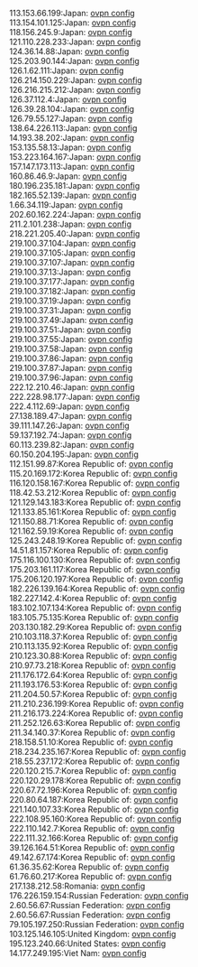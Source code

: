 113.153.66.199:Japan: [ovpn config](vpn/113_153_66_199.ovpn)  
113.154.101.125:Japan: [ovpn config](vpn/113_154_101_125.ovpn)  
118.156.245.9:Japan: [ovpn config](vpn/118_156_245_9.ovpn)  
121.110.228.233:Japan: [ovpn config](vpn/121_110_228_233.ovpn)  
124.36.14.88:Japan: [ovpn config](vpn/124_36_14_88.ovpn)  
125.203.90.144:Japan: [ovpn config](vpn/125_203_90_144.ovpn)  
126.1.62.111:Japan: [ovpn config](vpn/126_1_62_111.ovpn)  
126.214.150.229:Japan: [ovpn config](vpn/126_214_150_229.ovpn)  
126.216.215.212:Japan: [ovpn config](vpn/126_216_215_212.ovpn)  
126.37.112.4:Japan: [ovpn config](vpn/126_37_112_4.ovpn)  
126.39.28.104:Japan: [ovpn config](vpn/126_39_28_104.ovpn)  
126.79.55.127:Japan: [ovpn config](vpn/126_79_55_127.ovpn)  
138.64.226.113:Japan: [ovpn config](vpn/138_64_226_113.ovpn)  
14.193.38.202:Japan: [ovpn config](vpn/14_193_38_202.ovpn)  
153.135.58.13:Japan: [ovpn config](vpn/153_135_58_13.ovpn)  
153.223.164.167:Japan: [ovpn config](vpn/153_223_164_167.ovpn)  
157.147.173.113:Japan: [ovpn config](vpn/157_147_173_113.ovpn)  
160.86.46.9:Japan: [ovpn config](vpn/160_86_46_9.ovpn)  
180.196.235.181:Japan: [ovpn config](vpn/180_196_235_181.ovpn)  
182.165.52.139:Japan: [ovpn config](vpn/182_165_52_139.ovpn)  
1.66.34.119:Japan: [ovpn config](vpn/1_66_34_119.ovpn)  
202.60.162.224:Japan: [ovpn config](vpn/202_60_162_224.ovpn)  
211.2.101.238:Japan: [ovpn config](vpn/211_2_101_238.ovpn)  
218.221.205.40:Japan: [ovpn config](vpn/218_221_205_40.ovpn)  
219.100.37.104:Japan: [ovpn config](vpn/219_100_37_104.ovpn)  
219.100.37.105:Japan: [ovpn config](vpn/219_100_37_105.ovpn)  
219.100.37.107:Japan: [ovpn config](vpn/219_100_37_107.ovpn)  
219.100.37.13:Japan: [ovpn config](vpn/219_100_37_13.ovpn)  
219.100.37.177:Japan: [ovpn config](vpn/219_100_37_177.ovpn)  
219.100.37.182:Japan: [ovpn config](vpn/219_100_37_182.ovpn)  
219.100.37.19:Japan: [ovpn config](vpn/219_100_37_19.ovpn)  
219.100.37.31:Japan: [ovpn config](vpn/219_100_37_31.ovpn)  
219.100.37.49:Japan: [ovpn config](vpn/219_100_37_49.ovpn)  
219.100.37.51:Japan: [ovpn config](vpn/219_100_37_51.ovpn)  
219.100.37.55:Japan: [ovpn config](vpn/219_100_37_55.ovpn)  
219.100.37.58:Japan: [ovpn config](vpn/219_100_37_58.ovpn)  
219.100.37.86:Japan: [ovpn config](vpn/219_100_37_86.ovpn)  
219.100.37.87:Japan: [ovpn config](vpn/219_100_37_87.ovpn)  
219.100.37.96:Japan: [ovpn config](vpn/219_100_37_96.ovpn)  
222.12.210.46:Japan: [ovpn config](vpn/222_12_210_46.ovpn)  
222.228.98.177:Japan: [ovpn config](vpn/222_228_98_177.ovpn)  
222.4.112.69:Japan: [ovpn config](vpn/222_4_112_69.ovpn)  
27.138.189.47:Japan: [ovpn config](vpn/27_138_189_47.ovpn)  
39.111.147.26:Japan: [ovpn config](vpn/39_111_147_26.ovpn)  
59.137.192.74:Japan: [ovpn config](vpn/59_137_192_74.ovpn)  
60.113.239.82:Japan: [ovpn config](vpn/60_113_239_82.ovpn)  
60.150.204.195:Japan: [ovpn config](vpn/60_150_204_195.ovpn)  
112.151.99.87:Korea Republic of: [ovpn config](vpn/112_151_99_87.ovpn)  
115.20.169.172:Korea Republic of: [ovpn config](vpn/115_20_169_172.ovpn)  
116.120.158.167:Korea Republic of: [ovpn config](vpn/116_120_158_167.ovpn)  
118.42.53.212:Korea Republic of: [ovpn config](vpn/118_42_53_212.ovpn)  
121.129.143.183:Korea Republic of: [ovpn config](vpn/121_129_143_183.ovpn)  
121.133.85.161:Korea Republic of: [ovpn config](vpn/121_133_85_161.ovpn)  
121.150.88.71:Korea Republic of: [ovpn config](vpn/121_150_88_71.ovpn)  
121.162.59.19:Korea Republic of: [ovpn config](vpn/121_162_59_19.ovpn)  
125.243.248.19:Korea Republic of: [ovpn config](vpn/125_243_248_19.ovpn)  
14.51.81.157:Korea Republic of: [ovpn config](vpn/14_51_81_157.ovpn)  
175.116.100.130:Korea Republic of: [ovpn config](vpn/175_116_100_130.ovpn)  
175.203.161.117:Korea Republic of: [ovpn config](vpn/175_203_161_117.ovpn)  
175.206.120.197:Korea Republic of: [ovpn config](vpn/175_206_120_197.ovpn)  
182.226.139.164:Korea Republic of: [ovpn config](vpn/182_226_139_164.ovpn)  
182.227.142.4:Korea Republic of: [ovpn config](vpn/182_227_142_4.ovpn)  
183.102.107.134:Korea Republic of: [ovpn config](vpn/183_102_107_134.ovpn)  
183.105.75.135:Korea Republic of: [ovpn config](vpn/183_105_75_135.ovpn)  
203.130.182.29:Korea Republic of: [ovpn config](vpn/203_130_182_29.ovpn)  
210.103.118.37:Korea Republic of: [ovpn config](vpn/210_103_118_37.ovpn)  
210.113.135.92:Korea Republic of: [ovpn config](vpn/210_113_135_92.ovpn)  
210.123.30.88:Korea Republic of: [ovpn config](vpn/210_123_30_88.ovpn)  
210.97.73.218:Korea Republic of: [ovpn config](vpn/210_97_73_218.ovpn)  
211.176.172.64:Korea Republic of: [ovpn config](vpn/211_176_172_64.ovpn)  
211.193.176.53:Korea Republic of: [ovpn config](vpn/211_193_176_53.ovpn)  
211.204.50.57:Korea Republic of: [ovpn config](vpn/211_204_50_57.ovpn)  
211.210.236.199:Korea Republic of: [ovpn config](vpn/211_210_236_199.ovpn)  
211.216.173.224:Korea Republic of: [ovpn config](vpn/211_216_173_224.ovpn)  
211.252.126.63:Korea Republic of: [ovpn config](vpn/211_252_126_63.ovpn)  
211.34.140.37:Korea Republic of: [ovpn config](vpn/211_34_140_37.ovpn)  
218.158.51.10:Korea Republic of: [ovpn config](vpn/218_158_51_10.ovpn)  
218.234.235.167:Korea Republic of: [ovpn config](vpn/218_234_235_167.ovpn)  
218.55.237.172:Korea Republic of: [ovpn config](vpn/218_55_237_172.ovpn)  
220.120.215.7:Korea Republic of: [ovpn config](vpn/220_120_215_7.ovpn)  
220.120.29.178:Korea Republic of: [ovpn config](vpn/220_120_29_178.ovpn)  
220.67.72.196:Korea Republic of: [ovpn config](vpn/220_67_72_196.ovpn)  
220.80.64.187:Korea Republic of: [ovpn config](vpn/220_80_64_187.ovpn)  
221.140.107.33:Korea Republic of: [ovpn config](vpn/221_140_107_33.ovpn)  
222.108.95.160:Korea Republic of: [ovpn config](vpn/222_108_95_160.ovpn)  
222.110.142.7:Korea Republic of: [ovpn config](vpn/222_110_142_7.ovpn)  
222.111.32.166:Korea Republic of: [ovpn config](vpn/222_111_32_166.ovpn)  
39.126.164.51:Korea Republic of: [ovpn config](vpn/39_126_164_51.ovpn)  
49.142.67.174:Korea Republic of: [ovpn config](vpn/49_142_67_174.ovpn)  
61.36.35.62:Korea Republic of: [ovpn config](vpn/61_36_35_62.ovpn)  
61.76.60.217:Korea Republic of: [ovpn config](vpn/61_76_60_217.ovpn)  
217.138.212.58:Romania: [ovpn config](vpn/217_138_212_58.ovpn)  
176.226.159.154:Russian Federation: [ovpn config](vpn/176_226_159_154.ovpn)  
2.60.56.67:Russian Federation: [ovpn config](vpn/2_60_56_67.ovpn)  
2.60.56.67:Russian Federation: [ovpn config](vpn/2_60_56_67.ovpn)  
79.105.197.250:Russian Federation: [ovpn config](vpn/79_105_197_250.ovpn)  
103.125.146.105:United Kingdom: [ovpn config](vpn/103_125_146_105.ovpn)  
195.123.240.66:United States: [ovpn config](vpn/195_123_240_66.ovpn)  
14.177.249.195:Viet Nam: [ovpn config](vpn/14_177_249_195.ovpn)  

